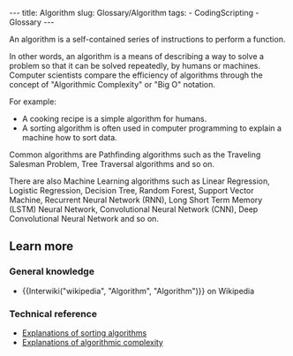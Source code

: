 --- title: Algorithm slug: Glossary/Algorithm tags: - CodingScripting - Glossary ---

An algorithm is a self-contained series of instructions to perform a function.

In other words, an algorithm is a means of describing a way to solve a problem so that it can be solved repeatedly, by humans or machines. Computer scientists compare the efficiency of algorithms through the concept of "Algorithmic Complexity" or "Big O" notation.

For example:

- A cooking recipe is a simple algorithm for humans.
- A sorting algorithm is often used in computer programming to explain a machine how to sort data.

Common algorithms are Pathfinding algorithms such as the Traveling Salesman Problem, Tree Traversal algorithms and so on.

There are also Machine Learning algorithms such as Linear Regression, Logistic Regression, Decision Tree, Random Forest, Support Vector Machine, Recurrent Neural Network (RNN), Long Short Term Memory (LSTM) Neural Network, Convolutional Neural Network (CNN), Deep Convolutional Neural Network and so on.

## Learn more

### General knowledge

- {{Interwiki("wikipedia", "Algorithm", "Algorithm")}} on Wikipedia

### Technical reference

- [Explanations of sorting algorithms](https://www.toptal.com/developers/sorting-algorithms)
- [Explanations of algorithmic complexity](https://bigocheatsheet.com/)
